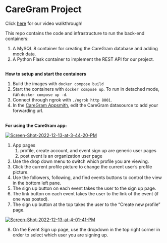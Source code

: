 # CareGram Project

Click [here](https://www.youtube.com/watch?v=0CHcs5G7yqU) for our video walkthrough!

This repo contains the code and infrastructure to run the back-end containers:



1. A MySQL 8 container for creating the CareGram database and adding mock data.
2. A Python Flask container to implement the REST API for our project.

## 
**How to setup and start the containers**

1. Build the images with `docker compose build`
2. Start the containers with `docker compose up`. To run in detached mode, run `docker compose up -d`.
3. Connect through ngrok with `./ngrok http 8001`.
4. In the [CareGram Appsmith](https://appsmith.cs3200.net/app/caregram/profile-638d3b9d5bc9880dbcb1e3ab), edit the CareGram datasource to add your forwarding url. 

## 
**For using the CareGram app:**



<a href="https://ibb.co/JnrVKQD"><img src="https://i.ibb.co/LS9m85V/Screen-Shot-2022-12-13-at-3-44-20-PM.png" alt="Screen-Shot-2022-12-13-at-3-44-20-PM" border="0"></a>




1. App pages
    1. profile, create account, and event sign up are generic user pages
    2. post event is an organization user page
2. Use the drop down menu to switch which profile you are viewing.
3. Click the current profile picture to change the current user’s profile picture.
4. Use the followers, following, and find events buttons to control the view in the bottom left pane. 
5. The sign up button on each event takes the user to the sign up page.
6. The link button on each event takes the user to the link of the event (if one was posted).
7. The sign up button at the top takes the user to the “Create new profile” page.


<a href="https://ibb.co/D9VS5v2"><img src="https://i.ibb.co/rx714zr/Screen-Shot-2022-12-13-at-4-01-41-PM.png" alt="Screen-Shot-2022-12-13-at-4-01-41-PM" border="0"></a>




8. On the Event Sign up page, use the dropdown in the top right corner in order to select which user you are signing up. 
